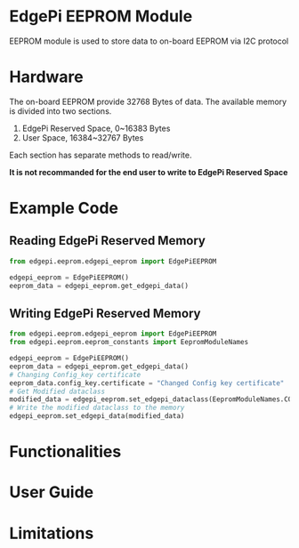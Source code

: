 # EdgePi EEPROM Module
EEPROM module is used to store data to on-board EEPROM via I2C protocol

# Hardware
The on-board EEPROM provide 32768 Bytes of data. The available memory is divided into two sections.
1. EdgePi Reserved Space, 0~16383 Bytes
2. User Space, 16384~32767 Bytes

Each section has separate methods to read/write. 

__It is not recommanded for the end user to write to EdgePi Reserved Space__

# Example Code

## Reading EdgePi Reserved Memory
```python
from edgepi.eeprom.edgepi_eeprom import EdgePiEEPROM

edgepi_eeprom = EdgePiEEPROM()
eeprom_data = edgepi_eeprom.get_edgepi_data()
```
## Writing EdgePi Reserved Memory
```python
from edgepi.eeprom.edgepi_eeprom import EdgePiEEPROM
from edgepi.eeprom.eeprom_constants import EepromModuleNames

edgepi_eeprom = EdgePiEEPROM()
eeprom_data = edgepi_eeprom.get_edgepi_data()
# Changing Config_key certificate
eeprom_data.config_key.certificate = "Changed Config key certificate"
# Get Modified dataclass
modified_data = edgepi_eeprom.set_edgepi_dataclass(EepromModuleNames.CONFIG_KEY, eeprom_data.config_key)
# Write the modified dataclass to the memory
edgepi_eeprom.set_edgepi_data(modified_data)
```


# Functionalities

# User Guide

# Limitations 
